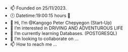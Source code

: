 - 📫 Founded on 25/11/2023.
- 🕖 Datetime:19:00:15 hours 🥇
- 👋 Hi, I’m @Kangogo Peter Chepyegon (Start-Up)
- 👀 I’m interested in DRIVING AND ADVENTUROUS LIFE
- 🌱 I’m currently learning Databases. (POSTGRESQL)
- 💞️ I’m looking to collaborate on ...
- 📫 How to reach me ...

<!---
snolycorp/snolycorp is a ✨ special ✨ repository because its `README.md` (this file) appears on your GitHub profile.
You can click the Preview link to take a look at your changes.
--->
